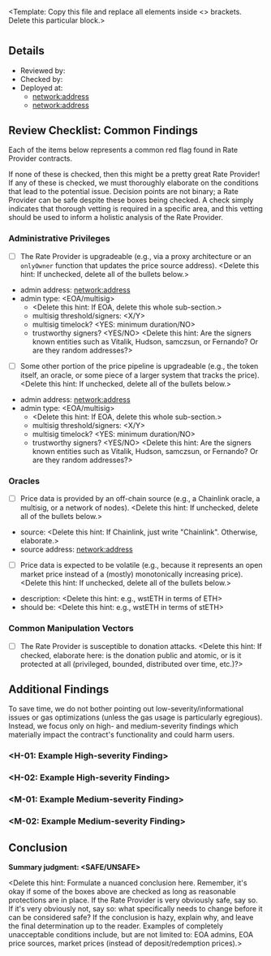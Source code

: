 <Template: Copy this file and replace all elements inside <> brackets. Delete this particular block.>

# <Name of Reviewed Contract>

## Details
* Reviewed by: <Name of Primary Reviewer>
* Checked by: <Name of Secondary Reviewer>
* Deployed at:
    * [<network:address>](<link to contract on block explorer>)
    * [<network:address>](<link to contract on block explorer>)

## Review Checklist: Common Findings
Each of the items below represents a common red flag found in Rate Provider contracts.

If none of these is checked, then this might be a pretty great Rate Provider! If any of these is checked, we must thoroughly elaborate on the conditions that lead to the potential issue. Decision points are not binary; a Rate Provider can be safe despite these boxes being checked. A check simply indicates that thorough vetting is required in a specific area, and this vetting should be used to inform a holistic analysis of the Rate Provider.

### Administrative Privileges
- [ ] The Rate Provider is upgradeable (e.g., via a proxy architecture or an `onlyOwner` function that updates the price source address).
<Delete this hint: If unchecked, delete all of the bullets below.>
* admin address: [<network:address>](<link to contract block explorer>)
* admin type: <EOA/multisig>
    * <Delete this hint: If EOA, delete this whole sub-section.>
    * multisig threshold/signers: <X/Y>
    * multisig timelock? <YES: minimum duration/NO>
    * trustworthy signers? <YES/NO> <Delete this hint: Are the signers known entities such as Vitalik, Hudson, samczsun, or Fernando? Or are they random addresses?>

- [ ] Some other portion of the price pipeline is upgradeable (e.g., the token itself, an oracle, or some piece of a larger system that tracks the price).
<Delete this hint: If unchecked, delete all of the bullets below.>
* admin address: [<network:address>](<link to contract block explorer>)
* admin type: <EOA/multisig>
    * <Delete this hint: If EOA, delete this whole sub-section.>
    * multisig threshold/signers: <X/Y>
    * multisig timelock? <YES: minimum duration/NO>
    * trustworthy signers? <YES/NO> <Delete this hint: Are the signers known entities such as Vitalik, Hudson, samczsun, or Fernando? Or are they random addresses?>

### Oracles
- [ ] Price data is provided by an off-chain source (e.g., a Chainlink oracle, a multisig, or a network of nodes).
<Delete this hint: If unchecked, delete all of the bullets below.>
* source: <Delete this hint: If Chainlink, just write "Chainlink". Otherwise, elaborate.>
* source address: [<network:address>](<link to contract block explorer>)

- [ ] Price data is expected to be volatile (e.g., because it represents an open market price instead of a (mostly) monotonically increasing price).
<Delete this hint: If unchecked, delete all of the bullets below.>
* description: <X in terms of Y> <Delete this hint: e.g., wstETH in terms of ETH>
* should be: <A in terms of B> <Delete this hint: e.g., wstETH in terms of stETH>

### Common Manipulation Vectors
- [ ] The Rate Provider is susceptible to donation attacks.
<Delete this hint: If checked, elaborate here: is the donation public and atomic, or is it protected at all (privileged, bounded, distributed over time, etc.)?>

## Additional Findings
To save time, we do not bother pointing out low-severity/informational issues or gas optimizations (unless the gas usage is particularly egregious). Instead, we focus only on high- and medium-severity findings which materially impact the contract's functionality and could harm users.

### <H-01: Example High-severity Finding>
### <H-02: Example High-severity Finding>
### <M-01: Example Medium-severity Finding>
### <M-02: Example Medium-severity Finding>

## Conclusion
**Summary judgment: <SAFE/UNSAFE>**

<Delete this hint: Formulate a nuanced conclusion here. Remember, it's okay if some of the boxes above are checked as long as reasonable protections are in place. If the Rate Provider is very obviously safe, say so. If it's very obviously not, say so: what specifically needs to change before it can be considered safe? If the conclusion is hazy, explain why, and leave the final determination up to the reader. Examples of completely unacceptable conditions include, but are not limited to: EOA admins, EOA price sources, market prices (instead of deposit/redemption prices).>
